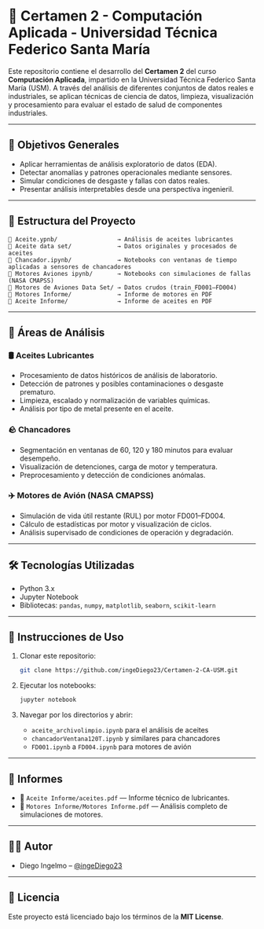 
# 🧠 Certamen 2 - Computación Aplicada - Universidad Técnica Federico Santa María

Este repositorio contiene el desarrollo del **Certamen 2** del curso **Computación Aplicada**, impartido en la Universidad Técnica Federico Santa María (USM). A través del análisis de diferentes conjuntos de datos reales e industriales, se aplican técnicas de ciencia de datos, limpieza, visualización y procesamiento para evaluar el estado de salud de componentes industriales.

---

## 🎯 Objetivos Generales

- Aplicar herramientas de análisis exploratorio de datos (EDA).
- Detectar anomalías y patrones operacionales mediante sensores.
- Simular condiciones de desgaste y fallas con datos reales.
- Presentar análisis interpretables desde una perspectiva ingenieril.

---

## 📁 Estructura del Proyecto

```
📂 Aceite.ypnb/                 → Análisis de aceites lubricantes
📂 Aceite data set/             → Datos originales y procesados de aceites
📂 Chancador.ipynb/             → Notebooks con ventanas de tiempo aplicadas a sensores de chancadores
📂 Motores Aviones ipynb/       → Notebooks con simulaciones de fallas (NASA CMAPSS)
📂 Motores de Aviones Data Set/ → Datos crudos (train_FD001–FD004)
📂 Motores Informe/             → Informe de motores en PDF
📂 Aceite Informe/              → Informe de aceites en PDF
```

---

## 🔬 Áreas de Análisis

### 🛢️ Aceites Lubricantes

- Procesamiento de datos históricos de análisis de laboratorio.
- Detección de patrones y posibles contaminaciones o desgaste prematuro.
- Limpieza, escalado y normalización de variables químicas.
- Análisis por tipo de metal presente en el aceite.

### 🪨 Chancadores

- Segmentación en ventanas de 60, 120 y 180 minutos para evaluar desempeño.
- Visualización de detenciones, carga de motor y temperatura.
- Preprocesamiento y detección de condiciones anómalas.

### ✈️ Motores de Avión (NASA CMAPSS)

- Simulación de vida útil restante (RUL) por motor FD001–FD004.
- Cálculo de estadísticas por motor y visualización de ciclos.
- Análisis supervisado de condiciones de operación y degradación.

---

## 🛠️ Tecnologías Utilizadas

- Python 3.x
- Jupyter Notebook
- Bibliotecas: `pandas`, `numpy`, `matplotlib`, `seaborn`, `scikit-learn`

---

## 🚀 Instrucciones de Uso

1. Clonar este repositorio:
   ```bash
   git clone https://github.com/ingeDiego23/Certamen-2-CA-USM.git
   ```

2. Ejecutar los notebooks:
   ```bash
   jupyter notebook
   ```

3. Navegar por los directorios y abrir:
   - `aceite_archivolimpio.ipynb` para el análisis de aceites
   - `chancadorVentana120T.ipynb` y similares para chancadores
   - `FD001.ipynb` a `FD004.ipynb` para motores de avión

---

## 📄 Informes

- 📘 `Aceite Informe/aceites.pdf` — Informe técnico de lubricantes.
- 📘 `Motores Informe/Motores Informe.pdf` — Análisis completo de simulaciones de motores.

---

## 👨‍💻 Autor

- Diego Ingelmo – [@ingeDiego23](https://github.com/ingeDiego23)

---

## 🧾 Licencia

Este proyecto está licenciado bajo los términos de la **MIT License**.
